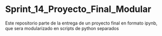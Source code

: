 # Sprint_14_Proyecto_Final_Modular
Este repositorio parte de la entrega de un proyecto final en formato ipynb, que sera modularizado en scripts de python separados
